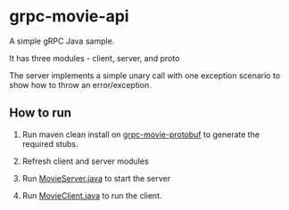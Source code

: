 # grpc-movie-api

A simple gRPC Java sample.

It has three modules - client, server, and proto

The server implements a simple unary call with one exception scenario to show how to throw an error/exception.

## How to run

1) Run maven clean install on [grpc-movie-protobuf](https://github.com/meexplorer11/grpc-movie-api/tree/main/grpc-moview-protobuf) to generate the required stubs.

2) Refresh client and server modules

3) Run [MovieServer.java](https://github.com/meexplorer11/grpc-movie-api/blob/main/grpc-movie-server/src/main/java/server/MovieServer.java) to start the server

4) Run [MovieClient.java](https://github.com/meexplorer11/grpc-movie-api/blob/main/grpc-movie-client/src/main/java/client/MovieClient.java) to run the client.